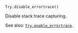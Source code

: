     Try.disable_errortrace()

Disable stack trace capturing.

See also: [`Try.enable_errortrace`](@ref).
